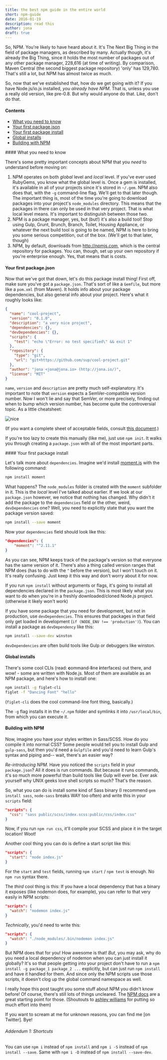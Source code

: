 ```yaml
---
title: the best npm guide in the entire world
short: npm-guide
date: 2016-01-19
description: read this
author: jona
draft: true
---
```


So, NPM. You're likely to have heard about it. It's The Next Big Thing in the field of package managers, as described by many. Actually though, it's already the Big Thing, since it holds the most number of packages out of any other package manager, 228,616 (at time of writing). By comparison, Maven Central (the second biggest package repository) 'only' has 129,780. That's still a lot, but NPM has almost twice as much.

So, now that we've established that, how do we get going with it? If you have Node.js/io.js installed, *you already have NPM*. That is, unless you use a really old version, like pre-0.8. But why would anyone do that. Like, don't do that.

#### Contents

  - [What you need to know](#what-you-need-to-know)
  - [Your first package.json](#your-first-packagejson)
  - [Your first package install](#your-first-package-install)
  - [Global installs](#global-installs)
  - [Building with NPM](#building-with-npm)

#### What you need to know

There's some pretty important concepts about NPM that you *need* to understand before moving on:

  1. NPM operates on both *global* level and *local* level. If you've ever used RubyGems, you know what the global level is. Once a gem is installed, it's available in all of your projects since it's stored in `~/.gem`. NPM also does that, with the `-g` command-line flag. We'll get to that later though. The important thing is, most of the time you're going to download packages into your project's `node_modules` directory. This means that the packages in there can only be used in that very project. That is what local level means. It's important to distinguish between those two.
  2. NPM is a package manager, yes, but (but!) it's also a build tool! Stop using Gulp, Grunt, Brunch, Branch, Toilet, Housing Appliance, or whatever the next build tool is going to be named, NPM is here to bring you some serious competition, out of the box. (We'll get to that later, though)
  3. NPM, by default, downloads from http://npmjs.com, which is the central repository for packages. You can, though, set up your own repository if you're enterprise enough. Yes, that means that is costs.

#### Your first package.json

Now that we've got that down, let's do this package install thing! First off, make sure you've got a `package.json`. That's sort of like a `Gemfile`, but more like a `pom.xml` (from Maven). It holds info about your package dependencies, but also general info about your project. Here's what it roughly looks like:

```json
{
  "name": "cool-project",
  "version": "0.1.0",
  "description": "a very nice project",
  "dependencies": {},
  "devDependencies": {},
  "scripts": {
    "test": "echo \"Error: no test specified\" && exit 1"
  },
  "repository": {
    "type": "git",
    "url": "git+https://github.com/sup/cool-project.git"
  },
  "author": "jona <jona@jona.io> (http://jona.io/)",
  "license": "MIT"
}
```

`name`, `version` and `description` are pretty much self-explanatory. It's important to note that `version` expects a SemVer-compatible version number. Now I won't lie and say that SemVer, or more precisely, finding out when to bump which version number, has become quite the controversial topic. As a little cheatsheet:

![nice](https://u.teknik.io/ItT633.png)

(If you want a complete sheet of acceptable fields, consult [this document][5].)

If you're too lazy to create this manually (like me), just use `npm init`. It walks you through creating a `package.json` with all of the most important parts.

#### Your first package install

Let's talk more about `dependencies`. Imagine we'd install [moment.js][1] with the following command:

```sh
npm install moment
```

What happens? The `node_modules` folder is created with the `moment` subfolder in it. This is the *local* level I've talked about earlier. If we look at our `package.json` however, we notice that nothing has changed. Why didn't it add the package to the `dependencies` field or the other, weird, `devDependencies` one? Well, you need to explicitly state that you want the package version saved:

```sh
npm install --save moment
```

Now your `dependencies` field should look like this:

```json
"dependencies": {
    "moment": "^2.11.1"
}
```

As you can see, NPM keeps track of the package's version so that everyone has the same version of it. There's also a thing called version ranges that NPM does (has to do with the `^` before the version), but I won't touch on it. It's really confusing. Just keep it this way and don't worry about it for now.

If you run `npm install` without arguments or flags, it's going to install all dependencies declared in the `package.json`. This is most likely what you want to do when you're in a freshly downloaded/cloned Node.js project. (otherwise it likely won't work)

If you have some package that you need for development, but not in production, use `devDependencies`. This ensures that packages in that field only get loaded in development (`if (NODE_ENV !== 'production')`). You can install a package as `devDependency` like this:

```sh
npm install --save-dev winston
```

`devDependencies` are often build tools like Gulp or debuggers like winston.

#### Global installs

There's some cool CLIs (read: **c**ommand-**l**ine **i**nterfaces) out there, and wow! - some are written with Node.js. Most of them are available as an NPM package, and here's how to install one:

```sh
npm install -g figlet-cli
figlet -f "Dancing Font" "hello"
```

(`figlet-cli` does the cool command-line font thing, basically.)

The `-g` flag installs it in the `~/.npm` folder and symlinks it into `/usr/local/bin`, from which you can execute it.

#### Building with NPM

Now, imagine you have your styles written in Sass/SCSS. How do you compile it into normal CSS? Some people would tell you to install Gulp and `gulp-sass`, but then you'd need a `Gulpfile` and you'd need to learn Gulp's syntax and piping and-- wait, there's an easier way?

*Re-introducing NPM.* Have you noticed the `scripts` field in your `package.json`? All it does is run commands. But because it runs commands, it's so much more powerful than build tools like Gulp will ever be. Ever ask yourself why UNIX geeks love shell scripts so much? That's the reason.

So, what you can do is install some kind of Sass binary (I recommend `gem install sass`, `node-sass` breaks WAY too often) and write this in your `scripts` field:

```json
"scripts": {
  "css": "sass public/scss/index.scss:public/css/index.css"
}
```

Now, if you run `npm run css`, it'll compile your SCSS and place it in the target location! Woot!

Another cool thing you can do is define a start script like this:

```json
"scripts": {
  "start": "node index.js"
}
```

For the `start` and `test` fields, running `npm start` / `npm test` is enough. No `npm run` syntax there.

The *third* cool thing is this: If you have a local dependency that has a binary it exposes (like nodemon does, for example), you can refer to that very easily in NPM scripts:

```json
"scripts": {
  "watch": "nodemon index.js"
}
```

*Technically*, you'd need to write this:

```json
"scripts": {
  "watch": "./node_modules/.bin/nodemon index.js"
}
```

But NPM does that for you! How awesome is that! *But*, you may ask, why do you need a local dependency of nodemon when you can just install it globally? It's so that people getting into your project don't have to run a `npm install -g package_1 package_2 ...` explicitly, but can just run `npm install` and have it handled for them. And since only the NPM scripts use those scripts, it doesn't clog up the global command namespace as well.

I really hope this post taught you some stuff about NPM you didn't know before! Of course, there's still lots of things uncleared. The [NPM docs][2] are a great starting point for those. (Shoutouts to [ashley williams][3] for putting so much effort into them)

If you want to scream at me for unknown reasons, you can find me [on Twitter]. Bye!

###### _Addendum 1: Shortcuts_

You can use `npm i` instead of `npm install` and `npm i -S` instead of `npm install --save`. Same with `npm i -D` instead of `npm install --save-dev`.

[1]: http://momentjs.com
[2]: http://docs.npmjs.com
[3]: http://twitter.com/ag_dubs
[4]: http://twitter.com/jonaisneat
[5]: https://docs.npmjs.com/files/package.json
